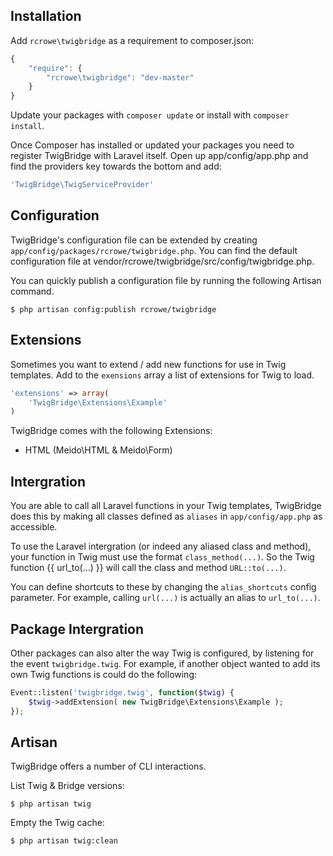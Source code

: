 Installation
------------

Add `rcrowe\twigbridge` as a requirement to composer.json:

```javascript
{
    "require": {
        "rcrowe\twigbridge": "dev-master"
    }
}
```

Update your packages with `composer update` or install with `composer install`.

Once Composer has installed or updated your packages you need to register TwigBridge with Laravel itself. Open up app/config/app.php and find the providers key towards the bottom and add:

```php
'TwigBridge\TwigServiceProvider'
```

Configuration
-------------

TwigBridge's configuration file can be extended by creating `app/config/packages/rcrowe/twigbridge.php`. You can find the default configuration file at vendor/rcrowe/twigbridge/src/config/twigbridge.php.

You can quickly publish a configuration file by running the following Artisan command.

```
$ php artisan config:publish rcrowe/twigbridge
```

Extensions
----------

Sometimes you want to extend / add new functions for use in Twig templates. Add to the `exensions` array a list of extensions for Twig to load.

```php
'extensions' => array(
    'TwigBridge\Extensions\Example'
)
```

TwigBridge comes with the following Extensions:
- HTML (Meido\HTML & Meido\Form)

Intergration
------------

You are able to call all Laravel functions in your Twig templates, TwigBridge does this by making all classes defined as `aliases` in `app/config/app.php` as accessible.

To use the Laravel intergration (or indeed any aliased class and method), your function in Twig must use the format `class_method(...)`. So the Twig function {{ url_to(...) }} will call the class and method `URL::to(...)`.

You can define shortcuts to these by changing the `alias_shortcuts` config parameter. For example, calling `url(...)` is actually an alias to `url_to(...)`.

Package Intergration
--------------------

Other packages can also alter the way Twig is configured, by listening for the event `twigbridge.twig`. For example, if another object wanted to add its own Twig functions is could do the following:

```php
Event::listen('twigbridge.twig', function($twig) {
    $twig->addExtension( new TwigBridge\Extensions\Example );
});
```

Artisan
-------

TwigBridge offers a number of CLI interactions.

List Twig & Bridge versions:
```
$ php artisan twig
```

Empty the Twig cache:
```
$ php artisan twig:clean
```
